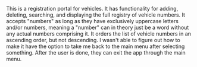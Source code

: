 This is a registration portal for vehicles. It has functionality for adding, deleting, searching,
and displaying the full registry of vehicle numbers. It accepts "numbers" as long as they have
exclusively uppercase letters and/or numbers, meaning a "number" can in theory just be a word
without any actual numbers comprising it. It orders the list of vehicle numbers in an ascending
order, but not descending. I wasn't able to figure out how to make it have the option to take me
back to the main menu after selecting something. After the user is done, they can exit the app
through the main menu.
